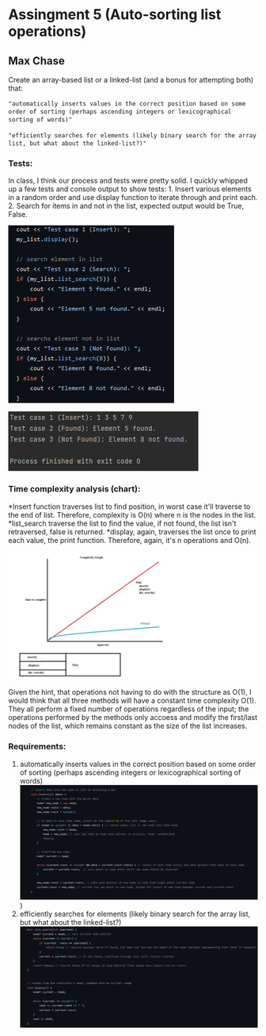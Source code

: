 # Assingment 5 (Auto-sorting list operations)
## Max Chase

Create an array-based list or a linked-list (and a bonus for attempting both) that:

    "automatically inserts values in the correct position based on some order of sorting (perhaps ascending integers or lexicographical sorting of words)"

    "efficiently searches for elements (likely binary search for the array list, but what about the linked-list?)"
    
### Tests:
In class, I think our process and tests were pretty solid. I quickly whipped up a few tests and console output to show tests:
    1. Insert various elements in a random order and use display function to iterate through and print each.
    2. Search for items in and not in the list, expected output would be True, False.
    

![](https://github.com/TetherIO/CS260_Spring_23_assignment_5/blob/master/tests.png)
   
![](https://github.com/TetherIO/CS260_Spring_23_assignment_5/blob/master/terminaloutput.png)

    
### Time complexity analysis (chart):
*Insert function traverses list to find position, in worst case it'll traverse to the end of list. Therefore, complexity is O(n) where n is the nodes in the list.
*list_search traverse the list to find the value, if not found, the list isn't retraversed, false is returned. 
*display, again, traverses the list once to print each value, the print function. Therefore, again, it's n operations and O(n).

![](https://github.com/TetherIO/CS260_Spring_23_assignment_5/blob/master/complexitychart.jpg)


Given the hint, that operations not having to do with the structure as O(1), I would think that all three methods will have a constant time complexity O(1). They all perform a fixed number of operations regardless of the input; the operations performed by the methods only accoess and modify the first/last nodes of the list, which remains constant as the size of the list increases.

### Requirements:

1. automatically inserts values in the correct position based on some order of sorting (perhaps ascending integers or lexicographical sorting of words)
![](https://github.com/TetherIO/CS260_Spring_23_assignment_5/blob/master/Screenshot%202023-05-08%20224644.png))
2. efficiently searches for elements (likely binary search for the array list, but what about the linked-list?)
![](https://github.com/TetherIO/CS260_Spring_23_assignment_5/blob/master/Screenshot%202023-05-08%20224915.png)

